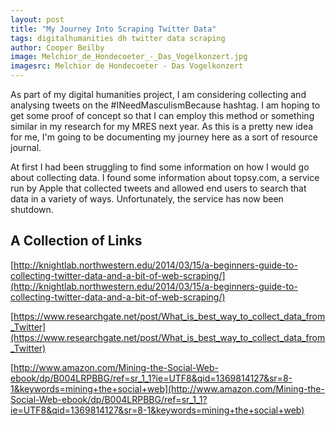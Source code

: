 ```yaml
---
layout: post
title: "My Journey Into Scraping Twitter Data"
tags: digitalhumanities dh twitter data scraping
author: Cooper Beilby
image: Melchior_de_Hondecoeter_-_Das_Vogelkonzert.jpg
imagesrc: Melchior de Hondecoeter - Das Vogelkonzert
---
```


As part of my digital humanities project, I am considering collecting and analysing tweets on the #INeedMasculismBecause hashtag. I am hoping to get some proof of concept so that I can employ this method or something similar in my research for my MRES next year. As this is a pretty new idea for me, I'm going to be documenting my journey here as a sort of resource journal. 

At first I had been struggling to find some information on how I would go about collecting data. I found some information about topsy.com, a service run by Apple that collected tweets and allowed end users to search that data in a variety of ways. Unfortunately, the service has now been shutdown. 

## A Collection of Links

[http://knightlab.northwestern.edu/2014/03/15/a-beginners-guide-to-collecting-twitter-data-and-a-bit-of-web-scraping/](http://knightlab.northwestern.edu/2014/03/15/a-beginners-guide-to-collecting-twitter-data-and-a-bit-of-web-scraping/)

[https://www.researchgate.net/post/What_is_best_way_to_collect_data_from_Twitter](https://www.researchgate.net/post/What_is_best_way_to_collect_data_from_Twitter)

[http://www.amazon.com/Mining-the-Social-Web-ebook/dp/B004LRPBBG/ref=sr_1_1?ie=UTF8&qid=1369814127&sr=8-1&keywords=mining+the+social+web](http://www.amazon.com/Mining-the-Social-Web-ebook/dp/B004LRPBBG/ref=sr_1_1?ie=UTF8&qid=1369814127&sr=8-1&keywords=mining+the+social+web)


